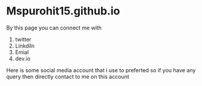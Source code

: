 ﻿# Mspurohit15.github.io


By this page you can connect me with

1. twitter 
2. Linkdiln
3. Emial
4. dev.io

Here is some social media account that i use to preferted so if you have any query then directly contact to me on this account 
